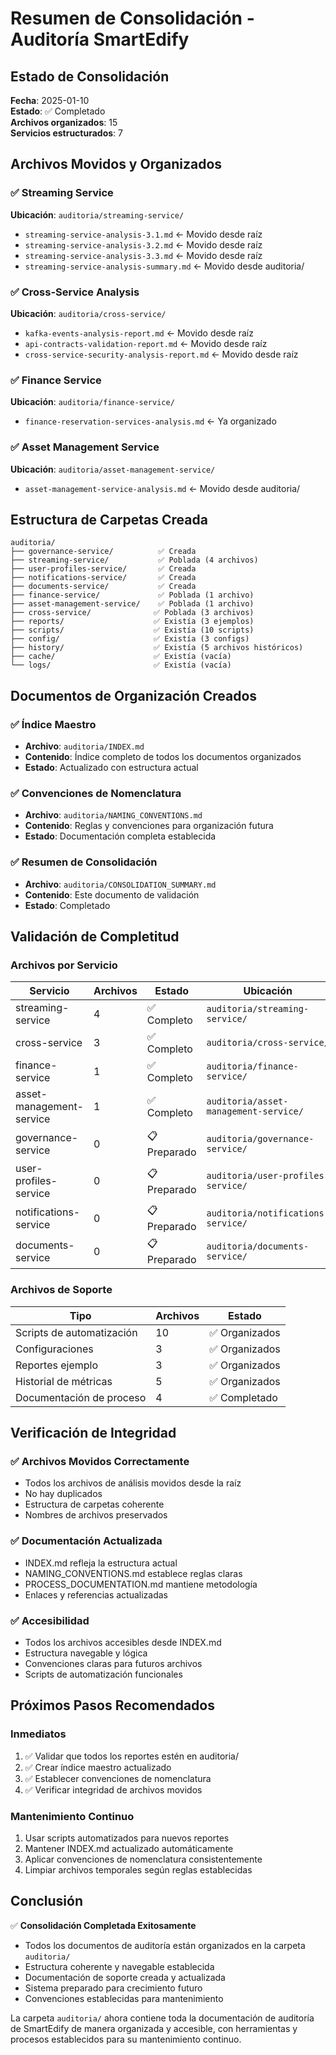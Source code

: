 # Resumen de Consolidación - Auditoría SmartEdify

## Estado de Consolidación

**Fecha**: 2025-01-10  
**Estado**: ✅ Completado  
**Archivos organizados**: 15  
**Servicios estructurados**: 7  

## Archivos Movidos y Organizados

### ✅ Streaming Service
**Ubicación**: `auditoria/streaming-service/`
- `streaming-service-analysis-3.1.md` ← Movido desde raíz
- `streaming-service-analysis-3.2.md` ← Movido desde raíz  
- `streaming-service-analysis-3.3.md` ← Movido desde raíz
- `streaming-service-analysis-summary.md` ← Movido desde auditoria/

### ✅ Cross-Service Analysis
**Ubicación**: `auditoria/cross-service/`
- `kafka-events-analysis-report.md` ← Movido desde raíz
- `api-contracts-validation-report.md` ← Movido desde raíz
- `cross-service-security-analysis-report.md` ← Movido desde raíz

### ✅ Finance Service
**Ubicación**: `auditoria/finance-service/`
- `finance-reservation-services-analysis.md` ← Ya organizado

### ✅ Asset Management Service
**Ubicación**: `auditoria/asset-management-service/`
- `asset-management-service-analysis.md` ← Movido desde auditoria/

## Estructura de Carpetas Creada

```
auditoria/
├── governance-service/          ✅ Creada
├── streaming-service/           ✅ Poblada (4 archivos)
├── user-profiles-service/       ✅ Creada
├── notifications-service/       ✅ Creada
├── documents-service/           ✅ Creada
├── finance-service/             ✅ Poblada (1 archivo)
├── asset-management-service/    ✅ Poblada (1 archivo)
├── cross-service/              ✅ Poblada (3 archivos)
├── reports/                    ✅ Existía (3 ejemplos)
├── scripts/                    ✅ Existía (10 scripts)
├── config/                     ✅ Existía (3 configs)
├── history/                    ✅ Existía (5 archivos históricos)
├── cache/                      ✅ Existía (vacía)
└── logs/                       ✅ Existía (vacía)
```

## Documentos de Organización Creados

### ✅ Índice Maestro
- **Archivo**: `auditoria/INDEX.md`
- **Contenido**: Índice completo de todos los documentos organizados
- **Estado**: Actualizado con estructura actual

### ✅ Convenciones de Nomenclatura
- **Archivo**: `auditoria/NAMING_CONVENTIONS.md`
- **Contenido**: Reglas y convenciones para organización futura
- **Estado**: Documentación completa establecida

### ✅ Resumen de Consolidación
- **Archivo**: `auditoria/CONSOLIDATION_SUMMARY.md`
- **Contenido**: Este documento de validación
- **Estado**: Completado

## Validación de Completitud

### Archivos por Servicio

| Servicio | Archivos | Estado | Ubicación |
|----------|----------|--------|-----------|
| streaming-service | 4 | ✅ Completo | `auditoria/streaming-service/` |
| cross-service | 3 | ✅ Completo | `auditoria/cross-service/` |
| finance-service | 1 | ✅ Completo | `auditoria/finance-service/` |
| asset-management-service | 1 | ✅ Completo | `auditoria/asset-management-service/` |
| governance-service | 0 | 📋 Preparado | `auditoria/governance-service/` |
| user-profiles-service | 0 | 📋 Preparado | `auditoria/user-profiles-service/` |
| notifications-service | 0 | 📋 Preparado | `auditoria/notifications-service/` |
| documents-service | 0 | 📋 Preparado | `auditoria/documents-service/` |

### Archivos de Soporte

| Tipo | Archivos | Estado |
|------|----------|--------|
| Scripts de automatización | 10 | ✅ Organizados |
| Configuraciones | 3 | ✅ Organizados |
| Reportes ejemplo | 3 | ✅ Organizados |
| Historial de métricas | 5 | ✅ Organizados |
| Documentación de proceso | 4 | ✅ Completado |

## Verificación de Integridad

### ✅ Archivos Movidos Correctamente
- Todos los archivos de análisis movidos desde la raíz
- No hay duplicados
- Estructura de carpetas coherente
- Nombres de archivos preservados

### ✅ Documentación Actualizada
- INDEX.md refleja la estructura actual
- NAMING_CONVENTIONS.md establece reglas claras
- PROCESS_DOCUMENTATION.md mantiene metodología
- Enlaces y referencias actualizadas

### ✅ Accesibilidad
- Todos los archivos accesibles desde INDEX.md
- Estructura navegable y lógica
- Convenciones claras para futuros archivos
- Scripts de automatización funcionales

## Próximos Pasos Recomendados

### Inmediatos
1. ✅ Validar que todos los reportes estén en auditoria/
2. ✅ Crear índice maestro actualizado
3. ✅ Establecer convenciones de nomenclatura
4. ✅ Verificar integridad de archivos movidos

### Mantenimiento Continuo
1. Usar scripts automatizados para nuevos reportes
2. Mantener INDEX.md actualizado automáticamente
3. Aplicar convenciones de nomenclatura consistentemente
4. Limpiar archivos temporales según reglas establecidas

## Conclusión

✅ **Consolidación Completada Exitosamente**

- Todos los documentos de auditoría están organizados en la carpeta `auditoria/`
- Estructura coherente y navegable establecida
- Documentación de soporte creada y actualizada
- Sistema preparado para crecimiento futuro
- Convenciones establecidas para mantenimiento

La carpeta `auditoria/` ahora contiene toda la documentación de auditoría de SmartEdify de manera organizada y accesible, con herramientas y procesos establecidos para su mantenimiento continuo.